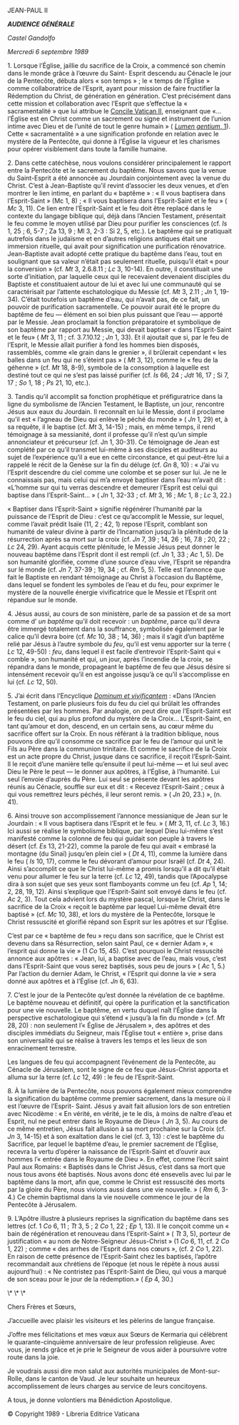 JEAN-PAUL II

***AUDIENCE GÉNÉRALE***

*Castel Gandolfo*

*Mercredi 6 septembre 1989*

1\. Lorsque l’Église, jaillie du sacrifice de la Croix, a commencé son chemin dans le monde grâce à l’œuvre du Saint- Esprit descendu au Cénacle le jour de la Pentecôte, débuta alors « son temps » ; le « temps de l’Église » comme collaboratrice de l’Esprit, ayant pour mission de faire fructifier la Rédemption du Christ, de génération en génération. C’est précisément dans cette mission et collaboration avec l’Esprit que s’effectue la « sacramentalité » que lui attribue le [Concile Vatican II](http://www.vatican.va/archive/hist_councils/ii_vatican_council/index_fr.htm), enseignant que «… l’Église est en Christ comme un sacrement ou signe et instrument de l’union intime avec Dieu et de l’unité de tout le genre humain » ( [*Lumen gentium*, 1](http://www.vatican.va/archive/hist_councils/ii_vatican_council/documents/vat-ii_const_19641121_lumen-gentium_fr.html#1.)). Cette « sacramentalité » a une signification profonde en relation avec le mystère de la Pentecôte, qui donne à l’Église la vigueur et les charismes pour opérer visiblement dans toute la famille humaine.

2\. Dans cette catéchèse, nous voulons considérer principalement le rapport entre la Pentecôte et le sacrement du baptême. Nous savons que la venue du Saint-Esprit a été annoncée au Jourdain conjointement avec la venue du Christ. C’est à Jean-Baptiste qu’il revint d’associer les deux venues, et d’en montrer le lien intime, en parlant du « baptême » : « Il vous baptisera dans l’Esprit-Saint » (Mc 1, 8) ; « Il vous baptisera dans l’Esprit-Saint et le feu » ( *Mc* 3, 11). Ce lien entre l’Esprit-Saint et le feu doit être replacé dans le contexte du langage biblique qui, déjà dans l’Ancien Testament, présentait le feu comme le moyen utilisé par Dieu pour purifier les consciences (cf. *Is* 1, 25 ; 6, 5-7 ; Za 13, 9 ; Ml 3, 2-3 : Si 2, 5, etc.). Le baptême qui se pratiquait autrefois dans le judaïsme et en d’autres religions antiques était une immersion rituelle, qui avait pour signification une purification rénovatrice. Jean-Baptiste avait adopté cette pratique du baptême dans l’eau, tout en soulignant que sa valeur n’était pas seulement rituelle, puisqu’il était « pour la conversion » (cf. *Mt* 3, 2.6.8.11 ; *Lc* 3, 10-14). En outre, il constituait une sorte d’initiation, par laquelle ceux qui le recevaient devenaient disciples du Baptiste et constituaient autour de lui et avec lui une communauté qui se caractérisait par l’attente eschatologique du Messie (cf. *Mt* 3, 2.11 ; *Jn* 1, 19-34). C’était toutefois un baptême d’eau, qui n’avait pas, de ce fait, un pouvoir de purification sacramentelle. Ce pouvoir aurait été le propre du baptême de feu — élément en soi bien plus puissant que l’eau — apporté par le Messie. Jean proclamait la fonction préparatoire et symbolique de son baptême par rapport au Messie, qui devait baptiser « dans l’Esprit-Saint et le feu» ( *Mt* 3, 11 ; cf. 3.7.10.12 ; *Jn* 1, 33). Et il ajoutait que si, par le feu de l’Esprit, le Messie allait purifier à fond les hommes bien disposés, rassemblés, comme «le grain dans le grenier », il brûlerait cependant « les balles dans un feu qui ne s’éteint pas » ( *Mt* 3, 12), comme le « feu de la géhenne » (cf. *Mt* 18, 8-9), symbole de la consomption à laquelle est destiné tout ce qui ne s’est pas laissé purifier (cf. *Is* 66, 24 ; *Jdt* 16, 17 ; Si 7, 17 ; *So* 1, 18 ; *Ps* 21, 10, etc.).

3\. Tandis qu’il accomplit sa fonction prophétique et préfiguratrice dans la ligne du symbolisme de l’Ancien Testament, le Baptiste, un jour, rencontre Jésus aux eaux du Jourdain. Il reconnaît en lui le Messie, dont il proclame qu’il est « l’agneau de Dieu qui enlève le péché du monde » ( *Jn* 1, 29) et, à sa requête, il le baptise (cf. *Mt* 3, 14-15) ; mais, en même temps, il rend témoignage à sa messianité, dont il professe qu’il n’est qu’un simple annonciateur et précurseur (cf. Jn 1, 30-31). Ce témoignage de Jean est complété par ce qu’il transmet lui-même à ses disciples et auditeurs au sujet de l’expérience qu’il a eue en cette circonstance, et qui peut-être lui a rappelé le récit de la Genèse sur la fin du déluge (cf. *Gn* 8, 10) : « J’ai vu l’Esprit descendre du ciel comme une colombe et se poser sur lui. Je ne le connaissais pas, mais celui qui m’a envoyé baptiser dans l’eau m’avait dit : «L’homme sur qui tu verras descendre et demeurer l’Esprit est celui qui baptise dans l’Esprit-Saint… » ( *Jn* 1, 32-33 ; cf. *Mt* 3, 16 ; *Mc* 1, 8 ; *Lc* 3, 22.)

« Baptiser dans l’Esprit-Saint » signifie régénérer l’humanité par la puissance de l’Esprit de Dieu : c’est ce qu’accomplit le Messie, sur lequel, comme l’avait prédit Isaïe (11, 2 ; 42, 1) repose l’Esprit, comblant son humanité de valeur divine à partir de l’Incarnation jusqu’à la plénitude de la résurrection après sa mort sur la croix (cf. *Jn* 7, 39 ; 14, 26 ; 16, 7.8 ; 20, 22 ; *Lc* 24, 29). Ayant acquis cette plénitude, le Messie Jésus peut donner le nouveau baptême dans l’Esprit dont il est rempli (cf. *Jn* 1, 33 ; *Ac* 1, 5). De son humanité glorifiée, comme d’une source d’eau vive, l’Esprit se répandra sur lé monde (cf. *Jn* 7, 37-39 ; 19, 34 ; cf. *Rm* 5, 5). Telle est l’annonce que fait le Baptiste en rendant témoignage au Christ à l’occasion du Baptême, dans lequel se fondent les symboles de l’eau et du feu, pour exprimer le mystère de la nouvelle énergie vivificatrice que le Messie et l’Esprit ont répandue sur le monde.

4\. Jésus aussi, au cours de son ministère, parle de sa passion et de sa mort comme d’ *un baptême* qu’il doit recevoir : un *baptême*, parce qu’il devra être immergé totalement dans la souffrance, symbolisée également par le calice qu’il devra boire (cf. *Mc* 10, 38 ; 14, 36) ; mais il s’agit d’un baptême relié par Jésus à l’autre symbole du *feu*, qu’il est venu apporter sur la terre ( *Lc* 12, 49-50) : *feu*, dans lequel il est facile d’entrevoir l’Esprit-Saint qui « comble », son humanité et qui, un jour, après l’incendie de la croix, se répandra dans le monde, propageant le baptême de feu que Jésus désire si intensément recevoir qu’il en est angoisse jusqu’à ce qu’il s’accomplisse en lui (cf. *Lc* 12, 50).

5\. J’ai écrit dans l’Encyclique *[Dominum et vivificantem](http://www.vatican.va/edocs/FRA0074/_INDEX.HTM)* : «Dans l’Ancien Testament, on parle plusieurs fois du feu du ciel qui brûlait les offrandes présentées par les hommes. Par analogie, on peut dire que l’Esprit-Saint est le feu du ciel, qui au plus profond du mystère de la Croix… L’Esprit-Saint, en tant qu’amour et don, descend, en un certain sens, au cœur même du sacrifice offert sur la Croix. En nous référant à la tradition biblique, nous pouvons dire qu’il consomme ce sacrifice par le feu de l’amour qui unit le Fils au Père dans la communion trinitaire. Et comme le sacrifice de la Croix est un acte propre du Christ, jusque dans ce sacrifice, il reçoit l’Esprit-Saint. Il le reçoit d’une manière telle qu’ensuite il peut lui-même — et lui seul avec Dieu le Père le peut — le donner aux apôtres, à l’Église, à l’humanité. Lui seul l’envoie d’auprès du Père. Lui seul se présente devant les apôtres réunis au Cénacle, souffle sur eux et dit : « Recevez l’Esprit-Saint ; ceux à qui vous remettrez leurs péchés, il leur seront remis. » ( *Jn* 20, 23.) », (n. 41).

6\. Ainsi trouve son accomplissement l’annonce messianique de Jean sur le Jourdain : « Il vous baptisera dans l’Esprit et le feu. » ( *Mt* 3, 11, cf. *Lc* 3, 16.) Ici aussi se réalise le symbolisme biblique, par lequel Dieu lui-même s’est manifesté comme la colonne de feu qui guidait son peuple à travers le désert (cf. *Es* 13, 21-22), comme la parole de feu qui avait « embrasé la montagne (du Sinaï) jusqu’en plein ciel » ( *Dt* 4, 11), comme la lumière dans le feu ( *Is* 10, 17), comme le feu dévorant d’amour pour Israël (cf. *Dt* 4, 24). Ainsi s’accomplit ce que le Christ lui-même a promis lorsqu’il a dit qu’il était venu pour allumer le feu sur la terre (cf. *Lc* 12, 49), tandis que l’Apocalypse dira à son sujet que ses yeux sont flamboyants comme un feu (cf. *Ap* 1, 14; 2, 28, 19, 12). Ainsi s’explique que l’Esprit-Saint soit envoyé dans le feu (cf. *Ac* 2, 3). Tout cela advient lors du mystère pascal, lorsque le Christ, dans le sacrifice de la Croix « reçoit le baptême par lequel Lui-même devait être baptisé » (cf. *Mc* 10, 38), et lors du mystère de la Pentecôte, lorsque le Christ ressuscité et glorifié répand son Esprit sur les apôtres et sur l’Église.

C’est par ce « baptême de feu » reçu dans son sacrifice, que le Christ est devenu dans sa Résurrection, selon saint Paul, ce « dernier Adam », « l’esprit qui donne la vie » (1 *Co* 15, 45). C’est pourquoi le Christ ressuscité annonce aux apôtres : « Jean, lui, a baptise avec de l’eau, mais vous, c’est dans l’Esprit-Saint que vous serez baptisés, sous peu de jours » ( *Ac* 1, 5.) Par l’action du dernier Adam, le Christ, « l’Esprit qui donne la vie » sera donné aux apôtres et à l’Église (cf. *Jn* 6, 63).

7\. C’est le jour de la Pentecôte qu’est donnée la révélation de ce baptême. Le baptême nouveau et définitif, qui opère la purification et la sanctification pour une vie nouvelle. Le baptême, en vertu duquel naît l’Église dans la perspective eschatologique qui s’étend « jusqu’à la fin du monde » (cf. *Mt* 28, 20) : non seulement l’« Église de Jérusalem », des apôtres et des disciples immédiats du Seigneur, mais l’Église tout « entière », prise dans son universalité qui se réalise à travers les temps et les lieux de son enracinement terrestre.

Les langues de feu qui accompagnent l’événement de la Pentecôte, au Cénacle de Jérusalem, sont le signe de ce feu que Jésus-Christ apporta et alluma sur la terre (cf. *Lc* 12, 49) : le feu de l’Esprit-Saint.

8\. À la lumière de la Pentecôte, nous pouvons également mieux comprendre la signification du baptême comme premier sacrement, dans la mesure où il est l’œuvre de l’Esprit- Saint. Jésus y avait fait allusion lors de son entretien avec Nicodème : « En vérité, en vérité, je te le dis, à moins de naître d’eau et Esprit, nul ne peut entrer dans le Royaume de Dieu» ( *Jn* 3, 5). Au cours de ce même entretien, Jésus fait allusion à sa mort prochaine sur la Croix (cf. *Jn* 3, 14-15) et à son exaltation dans le ciel (cf. 3, 13) : c’est le baptême du Sacrifice, par lequel le baptême d’eau, le premier sacrement de l’Église, recevra la vertu d’opérer la naissance de l’Esprit-Saint et d’ouvrir aux hommes l’« entrée dans le Royaume de Dieu ». En effet, comme l’écrit saint Paul aux Romains: « Baptisés dans le Christ Jésus, c’est dans sa mort que nous tous avons été baptisés. Nous avons donc été ensevelis avec lui par le baptême dans la mort, afin que, comme le Christ est ressuscité des morts par la gloire du Père, nous vivions aussi dans une vie nouvelle. » ( *Rm* 6, 3- 4.) Ce chemin baptismal dans la vie nouvelle commence le jour de la Pentecôte à Jérusalem.

9\. L’Apôtre illustre à plusieurs reprises la signification du baptême dans ses lettres (cf. 1 *Co* 6, 11 ; *Tt* 3, 5 ; 2 *Co* 1, 22 ; *Ep* 1, 13). Il le conçoit comme un « bain de régénération et renouveau dans l’Esprit-Saint » ( *Tt* 3, 5), porteur de justification « au nom de Notre-Seigneur Jésus-Christ » (1 *Co* 6, 11, cf. 2 *Co* 1, 22) ; comme « des arrhes de l’Esprit dans nos cœurs », (cf. 2 *Co* 1, 22). En raison de cette présence de l’Esprit-Saint chez les baptisés, l’apôtre recommandait aux chrétiens de l’époque (et nous le répète à nous aussi aujourd’hui) : « Ne contristez pas l’Esprit-Saint de Dieu, qui vous a marqué de son sceau pour le jour de la rédemption.» ( *Ep* 4, 30.)

\\* \\* \\*

Chers Frères et Sœurs,

J’accueille avec plaisir les visiteurs et les pèlerins de langue française.

J’offre mes félicitations et mes vœux aux Sœurs de Kermaria qui célèbrent le quarante-cinquième anniversaire de leur profession religieuse. Avec vous, je rends grâce et je prie le Seigneur de vous aider à poursuivre votre route dans la joie.

Je voudrais aussi dire mon salut aux autorités municipales de Mont-sur-Rolle, dans le canton de Vaud. Je leur souhaite un heureux accomplissement de leurs charges au service de leurs concitoyens.

A tous, je donne volontiers ma Bénédiction Apostolique.

© Copyright 1989 - Libreria Editrice Vaticana